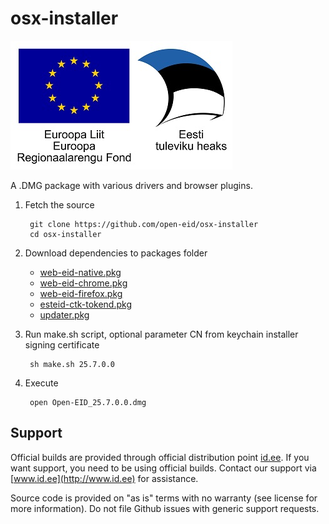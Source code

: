 osx-installer
=============

![European Regional Development Fund](https://github.com/open-eid/DigiDoc4-Client/blob/master/client/images/EL_Regionaalarengu_Fond.png "European Regional Development Fund - DO NOT REMOVE THIS IMAGE BEFORE 05.03.2020")

A .DMG package with various drivers and browser plugins.

1. Fetch the source

        git clone https://github.com/open-eid/osx-installer
        cd osx-installer

2. Download dependencies to packages folder
   * [web-eid-native.pkg](https://github.com/web-eid/web-eid-app/releases)
   * [web-eid-chrome.pkg](https://github.com/web-eid/web-eid-app/releases)
   * [web-eid-firefox.pkg](https://github.com/web-eid/web-eid-app/releases)
   * [esteid-ctk-tokend.pkg](https://github.com/open-eid/esteid-ctk-tokend/releases)
   * [updater.pkg](https://github.com/open-eid/updater/releases)

3. Run make.sh script, optional parameter CN from keychain installer signing  certificate

        sh make.sh 25.7.0.0

4. Execute

        open Open-EID_25.7.0.0.dmg 

## Support
Official builds are provided through official distribution point [id.ee](https://www.id.ee/en/article/install-id-software/). If you want support, you need to be using official builds. Contact our support via [www.id.ee](http://www.id.ee) for assistance.

Source code is provided on "as is" terms with no warranty (see license for more information). Do not file Github issues with generic support requests.
